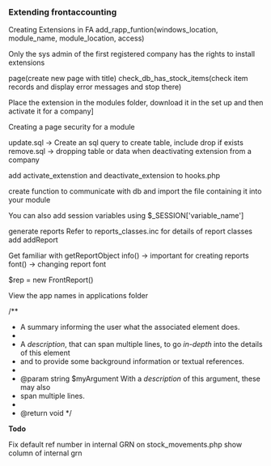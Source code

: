 ### Extending frontaccounting

Creating Extensions in FA
add_rapp_funtion(windows_location, module_name, module_location, access)

Only the sys admin of the first registered company has the rights to install extensions

page(create new page with title)
check_db_has_stock_items(check item records and display error messages and stop there)

Place the extension in the modules folder, download it in the set up and then activate it for a company]

Creating a page security for a module

update.sql -> Create an sql query to create table, include drop if exists
remove.sql -> dropping table or data when deactivating extension from a company

add activate_extenstion and deactivate_extension to hooks.php

create function to communicate with db and import the file containing it into your module

You can also add session variables using $_SESSION['variable_name']

generate reports
Refer to reports_classes.inc for details of report classes add addReport

Get familiar with getReportObject
info() -> important for creating reports
font() -> changing report font

$rep = new FrontReport()

View the app names in applications folder




/**
  * A summary informing the user what the associated element does.
  *
  * A *description*, that can span multiple lines, to go _in-depth_ into the details of this element
  * and to provide some background information or textual references.
  *
  * @param string $myArgument With a *description* of this argument, these may also
  *    span multiple lines.
  *
  * @return void
  */


  **Todo**

  Fix default ref number in internal GRN
  on stock_movements.php show column of internal grn